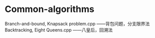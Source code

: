 # Common-algorithms

Branch-and-bound, Knapsack problem.cpp  ——背包问题，分支限界法
Backtracking, Eight Queens.cpp  ——八皇后，回溯法
